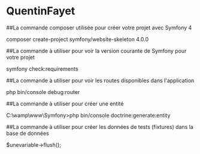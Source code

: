 # QuentinFayet

##La commande composer utilisée pour créer votre projet avec Symfony 4

composer create-project symfony/website-skeleton  4.0.0

##La commande à utiliser pour voir la version courante de Symfony pour votre projet

 symfony check:requirements

##La commande à utiliser pour voir les routes disponibles dans l'application

 php bin/console debug:router

##La commande à utiliser pour créer une entité

C:\wamp\www\Symfony>php bin/console doctrine:generate:entity

##La commande à utiliser pour créer les données de tests (fixtures) dans la base de données

$unevariable->flush();

